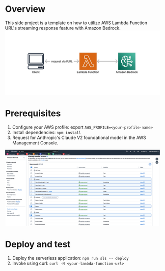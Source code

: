 # Overview

This side project is a template on how to utilize AWS Lambda Function URL's streaming response feature with Amazon Bedrock.
![alt text](image.png)

# Prerequisites

1. Configure your AWS profile: export `AWS_PROFILE=<your-profile-name> `
2. Install dependencies: `npm install`
3. Request for Anthropic's Claude V2 foundational model in the AWS Management Console.

![alt text](image-1.png)

# Deploy and test

1. Deploy the serverless application: `npm run sls -- deploy`
2. Invoke using curl: `curl -N <your-lambda-function-url>`
